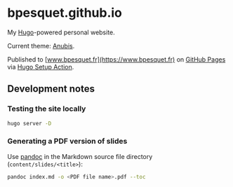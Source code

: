 # bpesquet.github.io

My [Hugo](https://gohugo.io)-powered personal website.

Current theme: [Anubis](https://github.com/mitrichius/hugo-theme-anubis).

Published to [www.bpesquet.fr](https://www.bpesquet.fr) on [GitHub Pages](https://pages.github.com/) via [Hugo Setup Action](https://github.com/peaceiris/actions-hugo).

## Development notes

### Testing the site locally

```bash
hugo server -D
```

### Generating a PDF version of slides

Use [pandoc](https://pandoc.org/) in the Markdown source file directory (`content/slides/<title>`):

```bash
pandoc index.md -o <PDF file name>.pdf --toc
```
